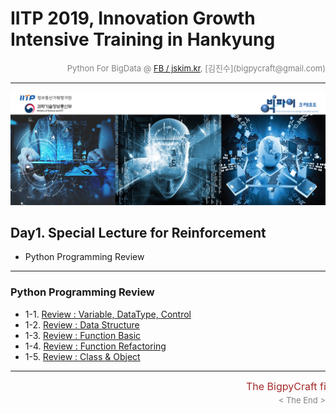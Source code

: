 
# IITP 2019, Innovation Growth Intensive Training in Hankyung

<div align='right'><font size=2 color='gray'>Python For BigData @ <font color='blue'><a href='https://www.facebook.com/jskim.kr'>FB / jskim.kr</a></font>, [김진수](bigpycraft@gmail.com)</font></div>
<hr>

<img src="../images/img_front_readme.png">

## Day1. Special Lecture for Reinforcement
- Python Programming Review
<hr>

### Python Programming Review 
- 1-1. [Review : Variable, DataType, Control       ][pkg-11]
- 1-2. [Review : Data Structure                    ][pkg-12]
- 1-3. [Review : Function Basic                    ][pkg-13]
- 1-4. [Review : Function Refactoring              ][pkg-14]
- 1-5. [Review : Class & Object                    ][pkg-15]


[pkg-11]:  https://htmlpreview.github.io/?https://github.com/bigpycraft/iitp19-hankyung/blob/master/notebook/html/PB_DA_101_Review_DataType.html             "Go pkg-11"
[pkg-12]:  https://htmlpreview.github.io/?https://github.com/bigpycraft/iitp19-hankyung/blob/master/notebook/html/PB_DA_102_Review_DataStructure.html        "Go pkg-12"
[pkg-13]:  https://htmlpreview.github.io/?https://github.com/bigpycraft/iitp19-hankyung/blob/master/notebook/html/PB_DA_103_Review_Function1_Basic.html      "Go pkg-13"
[pkg-14]:  https://htmlpreview.github.io/?https://github.com/bigpycraft/iitp19-hankyung/blob/master/notebook/html/PB_DA_103_Review_Function2_Extension.html  "Go pkg-14"
[pkg-15]:  https://htmlpreview.github.io/?https://github.com/bigpycraft/iitp19-hankyung/blob/master/notebook/html/PB_DA_105_Review_Class2_OOP.html           "Go pkg-15"


<hr>
<marquee><font size=3 color='brown'>The BigpyCraft find the information to design valuable society with Technology & Craft.</font></marquee>
<div align='right'><font size=2 color='gray'> &lt; The End &gt; </font></div>
